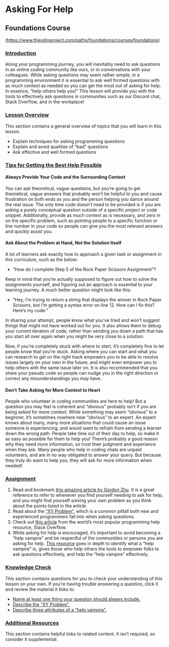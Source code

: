 # Asking For Help


## Foundations Course

(https://www.theodinproject.com/paths/foundations/courses/foundations)

### [Introduction](https://www.theodinproject.com/lessons/foundations-asking-for-help#introduction)

Along your programming journey, you will inevitably need to ask questions in an online coding community like ours, or in conversations with your colleagues. While asking questions may seem rather simple, in a programming environment it is essential to ask well formed questions with as much context as needed so you can get the most out of asking for help. In essence, “help others help you!” This lesson will provide you with the tools to effectively ask questions in communities such as our Discord chat, Stack Overflow, and in the workplace!

### [Lesson Overview](https://www.theodinproject.com/lessons/foundations-asking-for-help#lesson-overview)

This section contains a general overview of topics that you will learn in this lesson.

-   Explain techniques for asking programming questions
-   Explain and avoid qualities of “bad” questions
-   Ask effective and well formed questions

### [Tips for Getting the Best Help Possible](https://www.theodinproject.com/lessons/foundations-asking-for-help#tips-for-getting-the-best-help-possible)

#### Always Provide Your Code and the Surrounding Context

You can ask theoretical, vague questions, but you’re going to get theoretical, vague answers that probably won’t be helpful to you and cause frustration on both ends as you and the person helping you dance around the real issue. The only time code doesn’t need to be provided is if you are asking a purely conceptual question outside of a specific project or code snippet. Additionally, provide as much context as is necessary, and zero in on the specific problem, such as pointing people to a specific function or line number in your code so people can give you the most relevant answers and quickly assist you.

#### Ask About the Problem at Hand, Not the Solution Itself

A lot of learners ask exactly how to approach a given task or assignment in this curriculum, such as the below:

-   “How do I complete Step 5 of the Rock Paper Scissors Assignment”?

Keep in mind that you’re actually supposed to figure out how to solve the assignments yourself, and figuring out an approach is essential to your learning journey. A much better question might look like this:

-   “Hey, I’m trying to return a string that displays the winner in Rock Paper Scissors, but I’m getting a syntax error on line 12. How can I fix this? Here’s my code.”

In sharing your attempt, people know what you’ve tried and won’t suggest things that might not have worked out for you. It also allows them to debug your current iteration of code, rather than sending you down a path that has you start all over again when you might be very close to a solution.

Now, if you’re completely stuck with where to start, it’s completely fine to let people know that you’re stuck. Asking where you can start and what you can research to get on the right track empowers you to be able to resolve issues largely on your own in the future, and might even empower you to help others with the same issue later on. It is also recommended that you share your pseudo code so people can nudge you in the right direction or correct any misunderstandings you may have.

#### Don’t Take Asking for More Context to Heart

People who volunteer in coding communities are here to help! But a question you may feel is coherent and “obvious” probably isn’t if you are being asked for more context. While something may seem “obvious” to a beginner, it’s sometimes nowhere near “obvious” to an expert. An expert knows about many, many more situations that could cause an issue someone is experiencing, and would want to refrain from sending a learner down the wrong path. People take time out of their day to help, so make it as easy as possible for them to help you! There’s probably a good reason why they need more information, so trust their judgment and experience when they ask. Many people who help in coding chats are unpaid volunteers, and are in no way obligated to answer your query. But because they truly do want to help you, they will ask for more information when needed!

### [Assignment](https://www.theodinproject.com/lessons/foundations-asking-for-help#assignment)

1.  Read and bookmark [this amazing article by Gordon Zhu](https://medium.com/@gordon_zhu/how-to-be-great-at-asking-questions-e37be04d0603). It is a great reference to refer to whenever you find yourself needing to ask for help, and you might find yourself solving your own problem as you think about the points listed in the article.
2.  Read about the [“XY Problem”](https://xyproblem.info/), which is a common pitfall both new and experienced programmers fall into when asking questions.
3.  Check out [this article](https://stackoverflow.com/help/how-to-ask) from the world’s most popular programming help resource, Stack Overflow.
4.  While asking for help is encouraged, it’s important to avoid becoming a “help vampire” and be respectful of the communities or persons you are asking for help. [This resource](https://slash7.com/2006/12/22/vampires/) goes in depth to identify what a “help vampire” is, gives those who help others the tools to empower folks to ask questions effectively, and help the “help vampire” effectively.

### [Knowledge Check](https://www.theodinproject.com/lessons/foundations-asking-for-help#knowledge-check)

This section contains questions for you to check your understanding of this lesson on your own. If you’re having trouble answering a question, click it and review the material it links to.

-   [Name at least one thing your question should always include.](https://www.theodinproject.com/lessons/foundations-asking-for-help#provide-code-knowledge-check)
-   [Describe the “XY Problem”.](https://xyproblem.info/)
-   [Describe three attributes of a “help vampire”.](https://slash7.com/2006/12/22/vampires/)

### [Additional Resources](https://www.theodinproject.com/lessons/foundations-asking-for-help#additional-resources)

This section contains helpful links to related content. It isn’t required, so consider it supplemental.